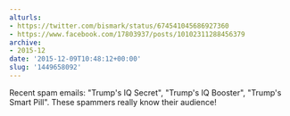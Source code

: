 ```yaml
---
alturls:
- https://twitter.com/bismark/status/674541045686927360
- https://www.facebook.com/17803937/posts/10102311288456379
archive:
- 2015-12
date: '2015-12-09T10:48:12+00:00'
slug: '1449658092'
---
```


Recent spam emails: "Trump's IQ Secret", "Trump's IQ Booster", "Trump's Smart Pill". These spammers really know their audience!

